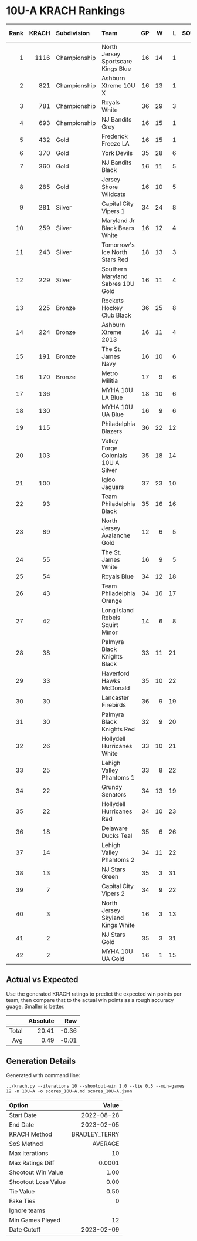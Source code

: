 # 10U-A KRACH Rankings
Rank|KRACH|Subdivision|Team|GP|W|L|SOW|SOL|T|SoS|Exp Wins|Win Diff
---:|---:|:---|:---|---:|---:|---:|---:|---:|---:|---:|---:|---:
1|1116|Championship|North Jersey Sportscare Kings Blue|16|14|1|1|0|0|257|13.5|-1.5
2|821|Championship|Ashburn Xtreme 10U X|16|13|1|1|1|0|275|12.8|-1.2
3|781|Championship|Royals White|36|29|3|3|1|0|227|29.6|-2.4
4|693|Championship|NJ Bandits Grey|16|15|1|0|0|0|114|14.0|-1.0
5|432|Gold|Frederick Freeze LA|16|15|1|0|0|0|74|14.5|-0.5
6|370|Gold|York Devils|35|28|6|0|1|0|141|27.2|-0.8
7|360|Gold|NJ Bandits Black|16|11|5|0|0|0|341|10.4|-0.6
8|285|Gold|Jersey Shore Wildcats|16|10|5|1|0|0|288|10.5|-0.5
9|281|Silver|Capital City Vipers 1|34|24|8|1|1|0|143|24.5|-0.5
10|259|Silver|Maryland Jr Black Bears White|16|12|4|0|0|0|130|12.0|0.0
11|243|Silver|Tomorrow's Ice North Stars Red|18|13|3|0|1|1|198|13.2|-0.3
12|229|Silver|Southern Maryland Sabres 10U Gold|16|11|4|0|1|0|147|10.9|-0.1
13|225|Bronze|Rockets Hockey Club Black|36|25|8|1|2|0|185|25.6|-0.4
14|224|Bronze|Ashburn Xtreme 2013|16|11|4|0|1|0|166|10.8|-0.2
15|191|Bronze|The St. James Navy|16|10|6|0|0|0|186|9.8|-0.2
16|170|Bronze|Metro Militia|17|9|6|2|0|0|229|10.9|-0.1
17|136||MYHA 10U LA Blue|18|10|6|0|1|1|193|10.4|-0.1
18|130||MYHA 10U UA Blue|16|9|6|1|0|0|118|10.0|0.0
19|115||Philadelphia Blazers|36|22|12|0|2|0|182|22.3|0.3
20|103||Valley Forge Colonials 10U A Silver|35|18|14|1|2|0|223|19.2|0.2
21|100||Igloo Jaguars|37|23|10|2|2|0|63|26.3|1.3
22|93||Team Philadelphia Black|35|16|16|2|1|0|148|18.0|0.0
23|89||North Jersey Avalanche Gold|12|6|5|1|0|0|116|7.1|0.1
24|55||The St. James White|16|9|5|1|1|0|33|10.8|0.8
25|54||Royals Blue|34|12|18|3|1|0|124|15.1|0.1
26|43||Team Philadelphia Orange|34|16|17|0|1|0|124|17.0|1.0
27|42||Long Island Rebels Squirt Minor|14|6|8|0|0|0|161|6.1|0.1
28|38||Palmyra Black Knights Black|33|11|21|1|0|0|150|12.1|0.1
29|33||Haverford Hawks McDonald|35|10|22|1|2|0|148|11.1|0.1
30|30||Lancaster Firebirds|36|9|19|6|2|0|138|15.9|0.9
31|30||Palmyra Black Knights Red|32|9|20|3|0|0|130|12.7|0.7
32|26||Hollydell Hurricanes White|33|10|21|1|1|0|180|11.5|0.5
33|25||Lehigh Valley Phantoms 1|33|8|22|1|2|0|191|9.1|0.1
34|22||Grundy Senators|34|13|19|0|2|0|69|13.8|0.8
35|22||Hollydell Hurricanes Red|34|10|23|1|0|0|132|11.2|0.2
36|18||Delaware Ducks Teal|35|6|26|1|2|0|245|7.2|0.2
37|14||Lehigh Valley Phantoms 2|34|11|22|0|1|0|88|11.8|0.8
38|13||NJ Stars Green|35|3|31|1|0|0|314|4.1|0.1
39|7||Capital City Vipers 2|34|9|22|0|3|0|109|9.8|0.8
40|3||North Jersey Skyland Kings White|16|3|13|0|0|0|56|3.3|0.3
41|2||NJ Stars Gold|35|3|31|0|1|0|120|3.3|0.3
42|2||MYHA 10U UA Gold|16|1|15|0|0|0|91|1.0|0.0

## Actual vs Expected
Use the generated KRACH ratings to predict the expected win points per team, then compare that to the actual win points as a rough accuracy guage. Smaller is better.

||Absolute|Raw
|---:|---:|---:
|Total|20.41|-0.36
|Avg|0.49|-0.01

## Generation Details

Generated with command line:
```
../krach.py --iterations 10 --shootout-win 1.0 --tie 0.5 --min-games 12 -n 10U-A -o scores_10U-A.md scores_10U-A.json
```

| Option | Value |
| :----- | ----: |
| Start Date | 2022-08-28 |
| End Date | 2023-02-05 |
| KRACH Method | BRADLEY_TERRY |
| SoS Method | AVERAGE |
| Max Iterations | 10 |
| Max Ratings Diff | 0.0001 |
| Shootout Win Value | 1.00 |
| Shootout Loss Value | 0.00 |
| Tie Value | 0.50 |
| Fake Ties | 0 |
| Ignore teams |  |
| Min Games Played | 12 |
| Date Cutoff | 2023-02-09 |

